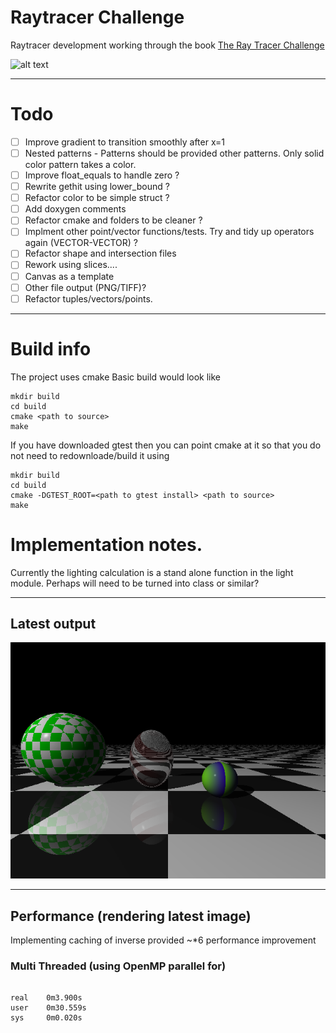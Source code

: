 # Raytracer Challenge
Raytracer development working through the book [The Ray Tracer Challenge](https://www.amazon.co.uk/Ray-Tracer-Challenge-Jamis-Buck/dp/1680502719/ref=sr_1_1?crid=VTW2K8UE11OA&keywords=ray+tracer+challenge&qid=1577102545&sprefix=ray+tr%2Caps%2C290&sr=8-1)

 
![alt text](https://github.com/buxtonpaul/raytrace_challenge/workflows/Build_Test/badge.svg "Build Status")

----

# Todo 
- [ ] Improve gradient to transition smoothly after x=1
- [ ] Nested patterns - Patterns should be provided other patterns. Only solid color pattern takes a color.
- [ ] Improve float_equals to handle zero ?
- [ ] Rewrite gethit using lower_bound ?
- [ ] Refactor color to be simple struct ?
- [ ] Add doxygen comments
- [ ] Refactor cmake and folders to be cleaner ?
- [ ] Implment other point/vector functions/tests. Try and tidy up operators again (VECTOR-VECTOR) ?
- [ ] Refactor shape and intersection files
- [ ] Rework using slices....
- [ ] Canvas as a template
- [ ] Other file output (PNG/TIFF)?
- [ ] Refactor tuples/vectors/points. 

----
# Build info
The project uses cmake
Basic build would look like
```
mkdir build
cd build
cmake <path to source>
make
```

If you have downloaded gtest then you can point cmake at it so that you do not need to redownloade/build it using
```
mkdir build
cd build
cmake -DGTEST_ROOT=<path to gtest install> <path to source>
make 
```
# Implementation notes.


Currently the lighting calculation is a stand alone function in the light module.
Perhaps will need to be turned into class or similar?



----
## Latest output
![alt test](./latest.png)

----
## Performance (rendering latest image)

Implementing caching of inverse provided ~*6 performance improvement
### Multi Threaded (using OpenMP parallel for)
```

real    0m3.900s
user    0m30.559s
sys     0m0.020s
```
